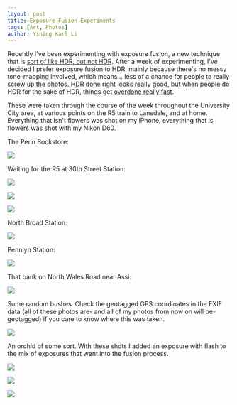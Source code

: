 ```yaml
---
layout: post
title: Exposure Fusion Experiments
tags: [Art, Photos]
author: Yining Karl Li
---
```


Recently I've been experimenting with exposure fusion, a new technique that is [sort of like HDR, but not HDR](http://digital-photography-school.com/exposure-fusion-what-is-it-how-does-it-compare-to-hdr-how-do-i-do-it). After a week of experimenting, I've decided I prefer exposure fusion to HDR, mainly because there's no messy tone-mapping involved, which means... less of a chance for people to really screw up the photos. HDR done right looks really good, but when people do HDR for the sake of HDR, things get [overdone really fast](http://www.jmg-galleries.com/blog/2007/08/15/why-i-hate-hdr-photo-technology-porn/).

These were taken through the course of the week throughout the University City area, at various points on the R5 train to Lansdale, and at home. Everything that isn't flowers was shot on my iPhone, everything that is flowers was shot with my Nikon D60.

The Penn Bookstore:

[![]({{site.url}}/content/images/2010/Jul/IMG_0070_1_2_3_4_5_2.jpg)]({{site.url}}/content/images/2010/Jul/IMG_0070_1_2_3_4_5_2.jpg)

Waiting for the R5 at 30th Street Station:

[![]({{site.url}}/content/images/2010/Jul/IMG_0079_80_81.jpg)]({{site.url}}/content/images/2010/Jul/IMG_0079_80_81.jpg)

[![]({{site.url}}/content/images/2010/Jul/IMG_0083_4_5_6_.jpg)]({{site.url}}/content/images/2010/Jul/IMG_0083_4_5_6_.jpg)

[![]({{site.url}}/content/images/2010/Jul/IMG_0087_8.jpg)]({{site.url}}/content/images/2010/Jul/IMG_0087_8.jpg)

North Broad Station:

[![]({{site.url}}/content/images/2010/Jul/IMG_0103_4_5.jpg)]({{site.url}}/content/images/2010/Jul/IMG_0103_4_5.jpg)

Pennlyn Station:

[![]({{site.url}}/content/images/2010/Jul/IMG_0112_3.jpg)]({{site.url}}/content/images/2010/Jul/IMG_0112_3.jpg)

That bank on North Wales Road near Assi:

[![]({{site.url}}/content/images/2010/Jul/IMG_0115_6.jpg)]({{site.url}}/content/images/2010/Jul/IMG_0115_6.jpg)

Some random bushes. Check the geotagged GPS coordinates in the EXIF data (all of these photos are- and all of my photos from now on will be- geotagged) if you care to know where this was taken.

[![]({{site.url}}/content/images/2010/Jul/IMG_0117_8.jpg)]({{site.url}}/content/images/2010/Jul/IMG_0117_8.jpg)

An orchid of some sort. With these shots I added an exposure with flash to the mix of exposures that went into the fusion process.

[![]({{site.url}}/content/images/2010/Jul/DSC_0135_6.jpg)]({{site.url}}/content/images/2010/Jul/DSC_0135_6.jpg)

[![]({{site.url}}/content/images/2010/Jul/DSC_0126_7.jpg)]({{site.url}}/content/images/2010/Jul/DSC_0126_7.jpg)

[![]({{site.url}}/content/images/2010/Jul/DSC_0130_1.jpg)]({{site.url}}/content/images/2010/Jul/DSC_0130_1.jpg)
